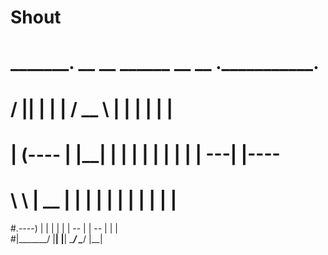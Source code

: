 # Shout

#     _______. __    __    ______    __    __  .___________.
#    /       ||  |  |  |  /  __  \  |  |  |  | |           |
#   |   (---- |  |__|  | |  |  |  | |  |  |  |  ---|  |----
#    \   \    |   __   | |  |  |  | |  |  |  |     |  |     
#.----)   |   |  |  |  | |   --   | |   --   |     |  |     
#|_______/    |__|  |__|  \______/   \______/      |__|     
               
